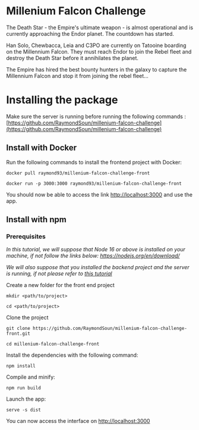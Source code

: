 # Millenium Falcon Challenge

The Death Star - the Empire's ultimate weapon - is almost operational and is currently approaching the Endor planet. The countdown has started.

Han Solo, Chewbacca, Leia and C3PO are currently on Tatooine boarding on the Millennium Falcon. They must reach Endor to join the Rebel fleet and destroy the Death Star before it annihilates the planet.

The Empire has hired the best bounty hunters in the galaxy to capture the Millennium Falcon and stop it from joining the rebel fleet...


# Installing the package

Make sure the server is running before running the following commands : [https://github.com/RaymondSoun/millenium-falcon-challenge](https://github.com/RaymondSoun/millenium-falcon-challenge)
## Install with Docker

Run the following commands to install the frontend project with Docker:

```
docker pull raymond93/millenium-falcon-challenge-front
```

```
docker run -p 3000:3000 raymond93/millenium-falcon-challenge-front
```

You should now be able to access the link [http://localhost:3000](http://localhost:3000) and use the app.

## Install with npm

### Prerequisites
*In this tutorial, we will suppose that Node 16 or above is installed on your machine, if not follow the links below:*
*https://nodejs.org/en/download/*

*We will also suppose that you installed the backend project and the server is running, if not please refer to [this tutorial](https://github.com/RaymondSoun/millenium-falcon-challenge)*

Create a new folder for the front end project

```
mkdir <path/to/project>
```

```
cd <path/to/project>
```

Clone the project

```
git clone https://github.com/RaymondSoun/millenium-falcon-challenge-front.git
```

```
cd millenium-falcon-challenge-front
```

Install the dependencies with the following command:

```
npm install
```

Compile and minify:

```
npm run build
```

Launch the app:
```
serve -s dist
```

You can now access the interface on [http://localhost:3000](http://localhost:3000)
